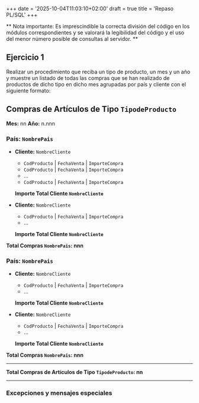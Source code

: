 +++
date = '2025-10-04T11:03:10+02:00'
draft = true
title = 'Repaso PL/SQL'
+++

** Nota importante: Es imprescindible la correcta división del código en los módulos correspondientes y se valorará la legibilidad del código y el uso del menor número posible de consultas al servidor. **

## Ejercicio 1

Realizar un procedimiento que reciba un tipo de producto, un mes y un año y muestre un listado de todas las compras que se han realizado de productos de dicho tipo en dicho mes agrupadas por país y cliente con el siguiente formato:

## Compras de Artículos de Tipo `TipodeProducto`
**Mes:** nn  **Año:** n.nnn

### País: `NombrePais`

- **Cliente:** `NombreCliente`
  - `CodProducto` | `FechaVenta` | `ImporteCompra`
  - `CodProducto` | `FechaVenta` | `ImporteCompra`
  - ...
  - `CodProducto` | `FechaVenta` | `ImporteCompra`

  **Importe Total Cliente `NombreCliente`**

- **Cliente:** `NombreCliente`
  - `CodProducto` | `FechaVenta` | `ImporteCompra`
  - ...
  
  **Importe Total Cliente `NombreCliente`**

**Total Compras `NombrePais`: nnn**

### País: `NombrePais`

- **Cliente:** `NombreCliente`
  - `CodProducto` | `FechaVenta` | `ImporteCompra`
  - ...
  
  **Importe Total Cliente `NombreCliente`**

- **Cliente:** `NombreCliente`
  - `CodProducto` | `FechaVenta` | `ImporteCompra`
  - ...
  
  **Importe Total Cliente `NombreCliente`**

**Total Compras `NombrePais`: nnn**

---

**Total Compras de Artículos de Tipo `TipodeProducto`: nn**

---

### Excepciones y mensajes especiales
